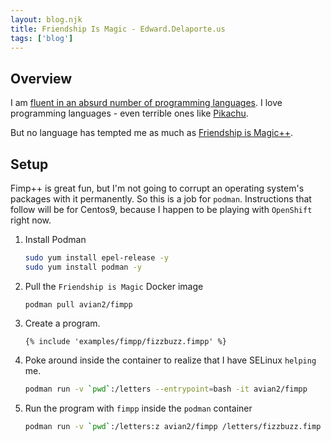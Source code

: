 ```yaml
---
layout: blog.njk
title: Friendship Is Magic - Edward.Delaporte.us
tags: ['blog']
---
```


## Overview

I am [fluent in an absurd number of programming languages](/me/code).
I love programming languages - even terrible ones like [Pikachu](/pikachu).

But no language has tempted me as much as [Friendship is Magic++](https://github.com/avian2/fimpp).

## Setup

Fimp++ is great fun, but I'm not going to corrupt an operating system's packages with it permanently.
So this is a job for `podman`.
Instructions that follow will be for Centos9, because I happen to be playing with `OpenShift` right now.

1. Install Podman

	```sh
	sudo yum install epel-release -y
	sudo yum install podman -y
	```

2. Pull the `Friendship is Magic` Docker image

	`podman pull avian2/fimpp`

3. Create a program.

	```basic
	{% include 'examples/fimpp/fizzbuzz.fimpp' %}
	```

4. Poke around inside the container to realize that I have SELinux `helping` me.


	```sh
	podman run -v `pwd`:/letters --entrypoint=bash -it avian2/fimpp
	```

5. Run the program with `fimpp` inside the `podman` container


	```sh
	podman run -v `pwd`:/letters:z avian2/fimpp /letters/fizzbuzz.fimp
	```
